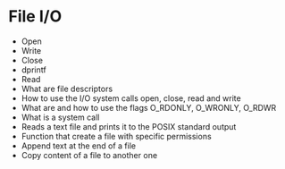 # File I/O

* Open
* Write
* Close
* dprintf
* Read
* What are file descriptors
* How to use the I/O system calls open, close, read and write
* What are and how to use the flags O_RDONLY, O_WRONLY, O_RDWR
* What is a system call
* Reads a text file and prints it to the POSIX standard output
* Function that create a file with specific permissions
* Append text at the end of a file
* Copy content of a file to another one
